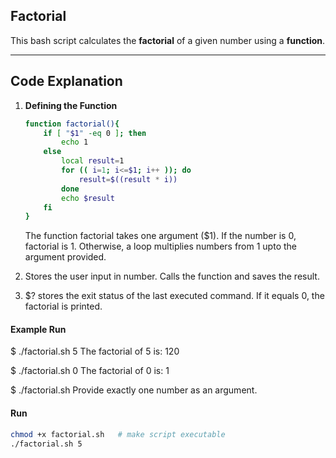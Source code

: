 ## Factorial    

This bash script calculates the **factorial** of a given number using a **function**.  

---

## Code Explanation  

1. **Defining the Function**  
   ```bash
   function factorial(){  
       if [ "$1" -eq 0 ]; then
           echo 1
       else
           local result=1
           for (( i=1; i<=$1; i++ )); do
               result=$((result * i))
           done
           echo $result
       fi
   }
    ```
    The function factorial takes one argument ($1).
    If the number is 0, factorial is 1.
    Otherwise, a loop multiplies numbers from 1 upto the argument provided.

2. 
    Stores the user input in number.
    Calls the function and saves the result.
3. $? stores the exit status of the last executed command.
    If it equals 0, the factorial is printed.

#### Example Run
$ ./factorial.sh 5
The factorial of 5 is: 120

$ ./factorial.sh 0
The factorial of 0 is: 1

$ ./factorial.sh
Provide exactly one number as an argument.

#### Run    
```bash
chmod +x factorial.sh   # make script executable
./factorial.sh 5
```
